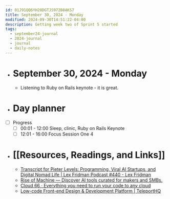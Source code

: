 ```yaml
---
id: 01J91QQ6YH28DGTJS972B8AKS7
title: September 30, 2024 - Monday
modified: 2024-09-30T14:51:22-04:00
description: Getting week two of Sprint 5 started
tags:
  - september24-journal
  - 2024-journal
  - journal
  - daily-notes
---
```

- # September 30, 2024 - Monday
	- Listening to Ruby on Rails keynote - it is great.

- # Day planner
- [ ] Progress
	- [ ] 00:01 - 12:00 Sleep, clinic, Ruby on Rails Keynote
	- [ ] 12:01 - 16:00 Focus Session One
4
- # [[Resources, Readings, and Links]]
	- [Transcript for Pieter Levels: Programming, Viral AI Startups, and Digital Nomad Life | Lex Fridman Podcast #440 - Lex Fridman](https://lexfridman.com/pieter-levels-transcript/)
	- [Rise of Machine — Discover AI tools curated for makers and SMBs.](https://riseofmachine.com/)
	- [Cloud 66 · Everything you need to run your code to any cloud](https://www.cloud66.com/)
	- [Low-code Front-end Design & Development Platform | TeleportHQ](https://teleporthq.io/)